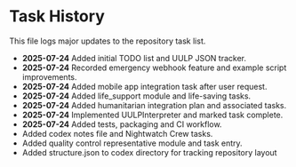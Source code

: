 # Task History

This file logs major updates to the repository task list.

- **2025-07-24** Added initial TODO list and UULP JSON tracker.
- **2025-07-24** Recorded emergency webhook feature and example script improvements.
- **2025-07-24** Added mobile app integration task after user request.
- **2025-07-24** Added life_support module and life-saving tasks.
- **2025-07-24** Added humanitarian integration plan and associated tasks.
- **2025-07-24** Implemented UULPInterpreter and marked task complete.
- **2025-07-24** Added tests, packaging and CI workflow.
- Added codex notes file and Nightwatch Crew tasks.
- Added quality control representative module and task entry.
- Added structure.json to codex directory for tracking repository layout
